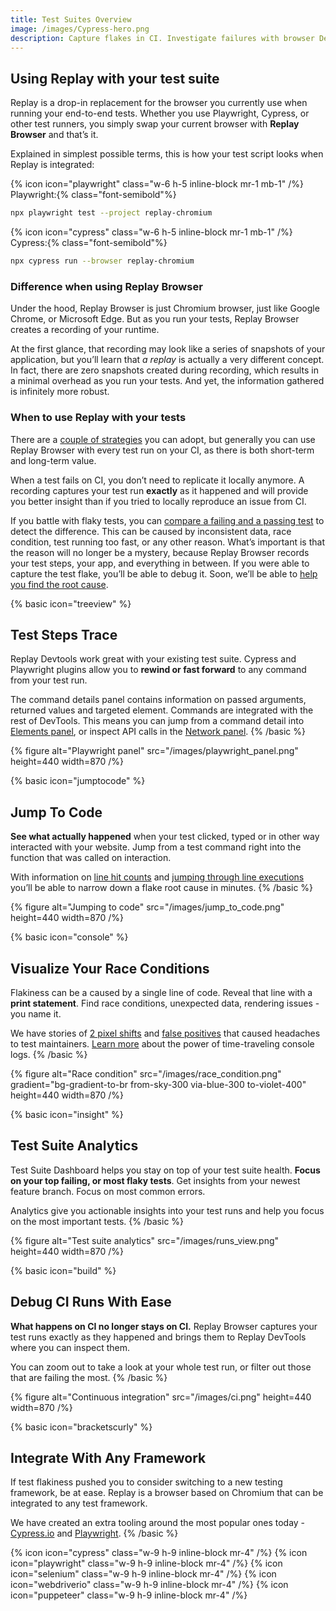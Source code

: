 ```yaml
---
title: Test Suites Overview
image: /images/Cypress-hero.png
description: Capture flakes in CI. Investigate failures with browser DevTools. And achieve a 99.9% pass rate.
---
```


## Using Replay with your test suite

Replay is a drop-in replacement for the browser you currently use when running your end-to-end tests. Whether you use Playwright, Cypress, or other test runners, you simply swap your current browser with **Replay Browser** and that’s it.

Explained in simplest possible terms, this is how your test script looks when Replay is integrated:

{% icon icon="playwright" class="w-6 h-5 inline-block mr-1 mb-1" /%} Playwright:{% class="font-semibold"%}

```sh
npx playwright test --project replay-chromium
```

{% icon icon="cypress" class="w-6 h-5 inline-block mr-1 mb-1" /%} Cypress:{% class="font-semibold"%}

```sh
npx cypress run --browser replay-chromium
```

### Difference when using Replay Browser

Under the hood, Replay Browser is just Chromium browser, just like Google Chrome, or Microsoft Edge. But as you run your tests, Replay Browser creates a recording of your runtime.

At the first glance, that recording may look like a series of snapshots of your application, but you’ll learn that _a replay_ is actually a very different concept. In fact, there are zero snapshots created during recording, which results in a minimal overhead as you run your tests. And yet, the information gathered is infinitely more robust.

### When to use Replay with your tests

There are a [couple of strategies](/reference/ci-workflows/recording-strategies) you can adopt, but generally you can use Replay Browser with every test run on your CI, as there is both short-term and long-term value.

When a test fails on CI, you don’t need to replicate it locally anymore. A recording captures your test run **exactly** as it happened and will provide you better insight than if you tried to locally reproduce an issue from CI.

If you battle with flaky tests, you can [compare a failing and a passing test](https://replay.help/playwright-flake-debug) to detect the difference. This can be caused by inconsistent data, race condition, test running too fast, or any other reason. What’s important is that the reason will no longer be a mystery, because Replay Browser records your test steps, your app, and everything in between. If you were able to capture the test flake, you’ll be able to debug it. Soon, we’ll be able to [help you find the root cause](/basics/test-suites/root-cause-analysis).

{% basic icon="treeview" %}

## Test Steps Trace

Replay Devtools work great with your existing test suite. Cypress and Playwright plugins allow you to **rewind or fast forward** to any command from your test run.

The command details panel contains information on passed arguments, returned values and targeted element. Commands are integrated with the rest of DevTools. This means you can jump from a command detail into [Elements panel](/basics/replay-devtools/browser-devtools/elements-panel), or inspect API calls in the [Network panel](/basics/replay-devtools/browser-devtools/network-monitor).
{% /basic %}

{% figure
    alt="Playwright panel"
    src="/images/playwright_panel.png"
    height=440
    width=870
/%}

{% basic icon="jumptocode" %}

## Jump To Code

**See what actually happened** when your test clicked, typed or in other way interacted with your website. Jump from a test command right into the function that was called on interaction.

With information on [line hit counts](/basics/replay-devtools/browser-devtools/source-viewer#hit-counts) and [jumping through line executions](/basics/replay-devtools/browser-devtools/source-viewer#jumping-to-a-line) you’ll be able to narrow down a flake root cause in minutes.
{% /basic %}

{% figure
    alt="Jumping to code"
    src="/images/jump_to_code.png"
    height=440
    width=870
/%}

{% basic icon="console" %}

## Visualize Your Race Conditions

Flakiness can be a caused by a single line of code. Reveal that line with a **print statement**. Find race conditions, unexpected data, rendering issues - you name it.

We have stories of [2 pixel shifts](https://blog.replay.io/a-journey-of-driving-down-test-flakes-to-0percent-at-metabase-part-3) and [false positives](https://blog.replay.io/finding-%22false-positive%22-tests-with-replay.io) that caused headaches to test maintainers. [Learn more](/basics/replay-devtools/time-travel-devtools/live-console-logs) about the power of time-traveling console logs.
{% /basic %}

{% figure
alt="Race condition"
src="/images/race_condition.png"
gradient="bg-gradient-to-br from-sky-300 via-blue-300 to-violet-400"
height=440
width=870
/%}

{% basic icon="insight" %}

## Test Suite Analytics

Test Suite Dashboard helps you stay on top of your test suite health. **Focus on your top failing, or most flaky tests**. Get insights from your newest feature branch. Focus on most common errors.

Analytics give you actionable insights into your test runs and help you focus on the most important tests.
{% /basic %}

{% figure
    alt="Test suite analytics"
    src="/images/runs_view.png"
    height=440
    width=870
/%}

{% basic icon="build" %}

## Debug CI Runs With Ease

**What happens on CI no longer stays on CI.** Replay Browser captures your test runs exactly as they happened and brings them to Replay DevTools where you can inspect them.

You can zoom out to take a look at your whole test run, or filter out those that are failing the most.
{% /basic %}

{% figure
    alt="Continuous integration"
    src="/images/ci.png"
    height=440
    width=870
/%}

{% basic icon="bracketscurly" %}

## Integrate With Any Framework

If test flakiness pushed you to consider switching to a new testing framework, be at ease. Replay is a browser based on Chromium that can be integrated to any test framework.

We have created an extra tooling around the most popular ones today - [Cypress.io](/reference/test-runners/cypress-io/overview) and [Playwright](/basics/getting-started/record-your-playwright-test).
{% /basic %}

{% icon icon="cypress" class="w-9 h-9 inline-block mr-4" /%}
{% icon icon="playwright" class="w-9 h-9 inline-block mr-4" /%}
{% icon icon="selenium" class="w-9 h-9 inline-block mr-4" /%}
{% icon icon="webdriverio" class="w-9 h-9 inline-block mr-4" /%}
{% icon icon="puppeteer" class="w-9 h-9 inline-block mr-4" /%}

